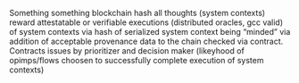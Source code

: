 Something something blockchain hash all thoughts (system contexts) reward attestatable or verifiable executions (distributed oracles, gcc valid) of system contexts via hash of serialized system context being “minded” via addition of acceptable provenance data to the chain checked via contract. Contracts issues by prioritizer and decision maker (likeyhood of opimps/flows choosen to successfully complete execution of system contexts)